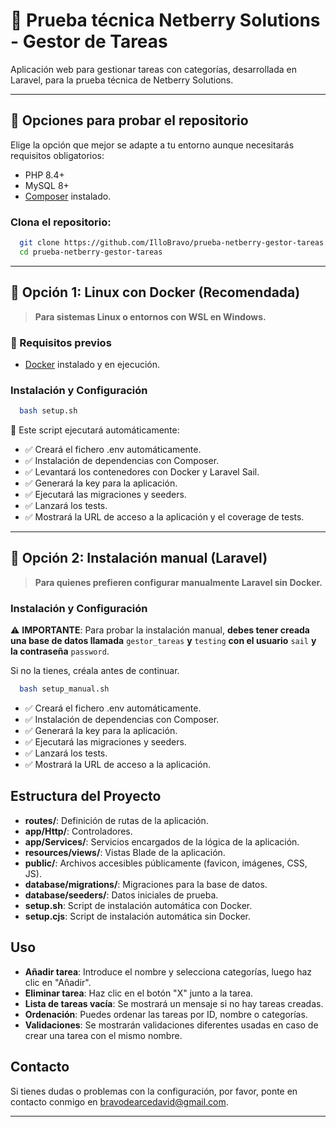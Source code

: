 # 📝 Prueba técnica Netberry Solutions - Gestor de Tareas

Aplicación web para gestionar tareas con categorías, desarrollada en Laravel, 
para la prueba técnica de Netberry Solutions.

---

## 🚀 Opciones para probar el repositorio

Elige la opción que mejor se adapte a tu entorno aunque necesitarás requisitos obligatorios:

- PHP 8.4+
- MySQL 8+
- [Composer](https://getcomposer.org/) instalado.

### Clona el repositorio:
```bash
  git clone https://github.com/IlloBravo/prueba-netberry-gestor-tareas
  cd prueba-netberry-gestor-tareas
```

---

## 🔹 **Opción 1: Linux con Docker (Recomendada)**
> **Para sistemas Linux o entornos con WSL en Windows.**

### **🔧 Requisitos previos**
- [Docker](https://www.docker.com/) instalado y en ejecución.

### Instalación y Configuración

```bash
  bash setup.sh
```

📌 Este script ejecutará automáticamente:

- ✅ Creará el fichero .env automáticamente.
- ✅ Instalación de dependencias con Composer.
- ✅ Levantará los contenedores con Docker y Laravel Sail.
- ✅ Generará la key para la aplicación.
- ✅ Ejecutará las migraciones y seeders.
- ✅ Lanzará los tests.
- ✅ Mostrará la URL de acceso a la aplicación y el coverage de tests.

---

## 🔹 **Opción 2: Instalación manual (Laravel)**
> **Para quienes prefieren configurar manualmente Laravel sin Docker.**

### Instalación y Configuración

⚠️ **IMPORTANTE**: Para probar la instalación manual, **debes tener creada una base de datos llamada** `gestor_tareas` 
**y** `testing` **con el usuario** `sail` **y la contraseña** `password`.

Si no la tienes, créala antes de continuar.

```bash
  bash setup_manual.sh
```

- ✅ Creará el fichero .env automáticamente.
- ✅ Instalación de dependencias con Composer.
- ✅ Generará la key para la aplicación.
- ✅ Ejecutará las migraciones y seeders.
- ✅ Lanzará los tests.
- ✅ Mostrará la URL de acceso a la aplicación.

## Estructura del Proyecto

- **routes/**: Definición de rutas de la aplicación.
- **app/Http/**: Controladores.
- **app/Services/**: Servicios encargados de la lógica de la aplicación.
- **resources/views/**: Vistas Blade de la aplicación.
- **public/**: Archivos accesibles públicamente (favicon, imágenes, CSS, JS).
- **database/migrations/**: Migraciones para la base de datos.
- **database/seeders/**: Datos iniciales de prueba.
- **setup.sh**: Script de instalación automática con Docker.
- **setup.cjs**: Script de instalación automática sin Docker.

## Uso

- **Añadir tarea**: Introduce el nombre y selecciona categorías, luego haz clic en "Añadir".
- **Eliminar tarea**: Haz clic en el botón "X" junto a la tarea.
- **Lista de tareas vacía**: Se mostrará un mensaje si no hay tareas creadas.
- **Ordenación**: Puedes ordenar las tareas por ID, nombre o categorías.
- **Validaciones**: Se mostrarán validaciones diferentes usadas en caso de crear una tarea con el mismo nombre.

## Contacto

Si tienes dudas o problemas con la configuración, por favor, ponte en contacto conmigo en bravodearcedavid@gmail.com.

---
